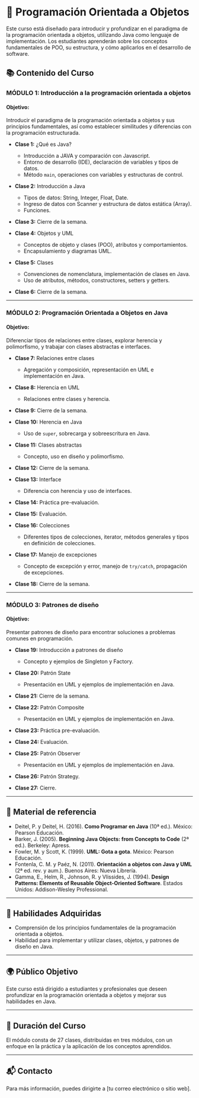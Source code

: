 # 🚀 Programación Orientada a Objetos

Este curso está diseñado para introducir y profundizar en el paradigma de la programación orientada a objetos, utilizando Java como lenguaje de implementación. Los estudiantes aprenderán sobre los conceptos fundamentales de POO, su estructura, y cómo aplicarlos en el desarrollo de software.

## 📚 Contenido del Curso

### **MÓDULO 1: Introducción a la programación orientada a objetos**
#### Objetivo:
Introducir el paradigma de la programación orientada a objetos y sus principios fundamentales, así como establecer similitudes y diferencias con la programación estructurada.

- **Clase 1:** ¿Qué es Java?
  - Introducción a JAVA y comparación con Javascript.
  - Entorno de desarrollo (IDE), declaración de variables y tipos de datos.
  - Método `main`, operaciones con variables y estructuras de control.

- **Clase 2:** Introducción a Java
  - Tipos de datos: String, Integer, Float, Date.
  - Ingreso de datos con Scanner y estructura de datos estática (Array).
  - Funciones.

- **Clase 3:** Cierre de la semana.

- **Clase 4:** Objetos y UML
  - Conceptos de objeto y clases (POO), atributos y comportamientos.
  - Encapsulamiento y diagramas UML.

- **Clase 5:** Clases
  - Convenciones de nomenclatura, implementación de clases en Java.
  - Uso de atributos, métodos, constructores, setters y getters.

- **Clase 6:** Cierre de la semana.

---

### **MÓDULO 2: Programación Orientada a Objetos en Java**
#### Objetivo:
Diferenciar tipos de relaciones entre clases, explorar herencia y polimorfismo, y trabajar con clases abstractas e interfaces.

- **Clase 7:** Relaciones entre clases
  - Agregación y composición, representación en UML e implementación en Java.

- **Clase 8:** Herencia en UML
  - Relaciones entre clases y herencia.

- **Clase 9:** Cierre de la semana.

- **Clase 10:** Herencia en Java
  - Uso de `super`, sobrecarga y sobreescritura en Java.

- **Clase 11:** Clases abstractas
  - Concepto, uso en diseño y polimorfismo.

- **Clase 12:** Cierre de la semana.

- **Clase 13:** Interface
  - Diferencia con herencia y uso de interfaces.

- **Clase 14:** Práctica pre-evaluación.

- **Clase 15:** Evaluación.

- **Clase 16:** Colecciones
  - Diferentes tipos de colecciones, iterator, métodos generales y tipos en definición de colecciones.

- **Clase 17:** Manejo de excepciones
  - Concepto de excepción y error, manejo de `try/catch`, propagación de excepciones.

- **Clase 18:** Cierre de la semana.

---

### **MÓDULO 3: Patrones de diseño**
#### Objetivo:
Presentar patrones de diseño para encontrar soluciones a problemas comunes en programación.

- **Clase 19:** Introducción a patrones de diseño
  - Concepto y ejemplos de Singleton y Factory.

- **Clase 20:** Patrón State
  - Presentación en UML y ejemplos de implementación en Java.

- **Clase 21:** Cierre de la semana.

- **Clase 22:** Patrón Composite
  - Presentación en UML y ejemplos de implementación en Java.

- **Clase 23:** Práctica pre-evaluación.

- **Clase 24:** Evaluación.

- **Clase 25:** Patrón Observer
  - Presentación en UML y ejemplos de implementación en Java.

- **Clase 26:** Patrón Strategy.

- **Clase 27:** Cierre.

---

## 📖 Material de referencia
- Deitel, P. y Deitel, H. (2016). **Como Programar en Java** (10ª ed.). México: Pearson Educación.
- Barker, J. (2005). **Beginning Java Objects: from Concepts to Code** (2ª ed.). Berkeley: Apress.
- Fowler, M. y Scott, K. (1999). **UML: Gota a gota**. México: Pearson Educación.
- Fontenla, C. M. y Paéz, N. (2011). **Orientación a objetos con Java y UML** (2ª ed. rev. y aum.). Buenos Aires: Nueva Librería.
- Gamma, E., Helm, R., Johnson, R. y Vlissides, J. (1994). **Design Patterns: Elements of Reusable Object-Oriented Software**. Estados Unidos: Addison-Wesley Professional.

---

## 🔑 Habilidades Adquiridas
- Comprensión de los principios fundamentales de la programación orientada a objetos.
- Habilidad para implementar y utilizar clases, objetos, y patrones de diseño en Java.

---

## 🌍 Público Objetivo
Este curso está dirigido a estudiantes y profesionales que deseen profundizar en la programación orientada a objetos y mejorar sus habilidades en Java.

---

## 📅 Duración del Curso
El módulo consta de 27 clases, distribuidas en tres módulos, con un enfoque en la práctica y la aplicación de los conceptos aprendidos.

---

## 📬 Contacto
Para más información, puedes dirigirte a [tu correo electrónico o sitio web].
